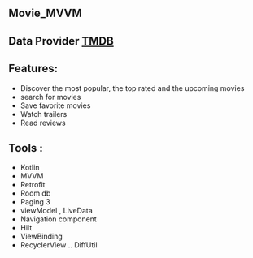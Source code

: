## Movie_MVVM

## Data Provider [TMDB](https://www.themoviedb.org/)

## Features:
- Discover the most popular, the top rated and the upcoming movies
- search for movies
- Save favorite movies 
- Watch trailers
- Read reviews

## Tools :       
* Kotlin
* MVVM
* Retrofit
* Room db
* Paging 3
* viewModel , LiveData
* Navigation component 
* Hilt
* ViewBinding
* RecyclerView .. DiffUtil
